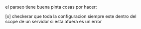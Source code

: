 el parseo tiene buena pinta cosas por hacer:

[x] checkerar que toda la configuracion siempre este dentro del \
    scope de un servidor si esta afuera es un error
